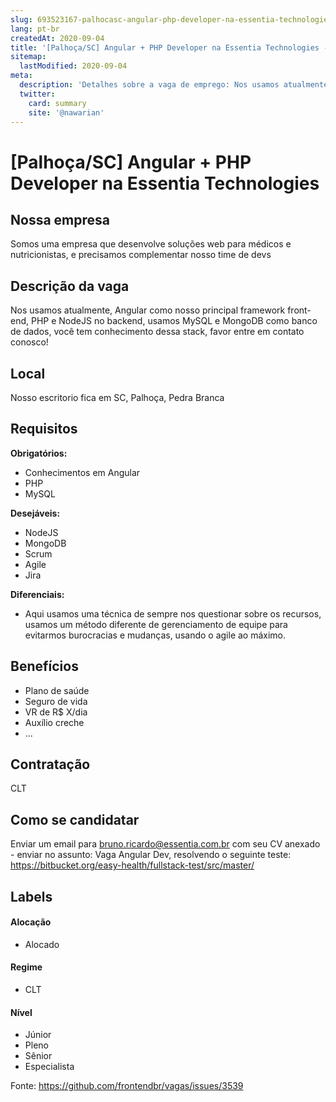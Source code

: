 ```yaml
---
slug: 693523167-palhocasc-angular-php-developer-na-essentia-technologies
lang: pt-br
createdAt: 2020-09-04
title: '[Palhoça/SC] Angular + PHP Developer na Essentia Technologies - Vaga de Emprego'
sitemap:
  lastModified: 2020-09-04
meta:
  description: 'Detalhes sobre a vaga de emprego: Nos usamos atualmente, Angular como nosso principal framework front-end, PHP e NodeJS no backend, usamos MySQL e MongoDB como banco de dados, você tem conhecimento dessa stack, favor entre em contato conosco!'
  twitter:
    card: summary
    site: '@nawarian'
---
```


# [Palhoça/SC] Angular + PHP Developer na Essentia Technologies

## Nossa empresa

Somos uma empresa que desenvolve soluções web para médicos e nutricionistas, e precisamos complementar nosso time de devs

## Descrição da vaga

Nos usamos atualmente, Angular como nosso principal framework front-end, PHP e NodeJS no backend,
usamos MySQL e MongoDB como banco de dados, você tem conhecimento dessa stack, favor entre em contato conosco!

## Local

Nosso escritorio fica em SC, Palhoça, Pedra Branca

## Requisitos

**Obrigatórios:**
- Conhecimentos em Angular
- PHP
- MySQL

**Desejáveis:**
- NodeJS 
- MongoDB
- Scrum
- Agile
- Jira


**Diferenciais:**
- Aqui usamos uma técnica de sempre nos questionar sobre os recursos, usamos um método diferente de gerenciamento de equipe para evitarmos burocracias e mudanças, usando o agile ao máximo.

## Benefícios

- Plano de saúde
- Seguro de vida
- VR de R$ X/dia
- Auxílio creche
- ...


## Contratação

CLT

## Como se candidatar

Enviar um email para bruno.ricardo@essentia.com.br com seu CV anexado - enviar no assunto: Vaga Angular Dev, resolvendo o seguinte teste: https://bitbucket.org/easy-health/fullstack-test/src/master/


## Labels
<!-- retire os labels que não fazem sentido à vaga -->

#### Alocação
- Alocado

#### Regime
- CLT

#### Nível
- Júnior
- Pleno
- Sênior
- Especialista




Fonte: https://github.com/frontendbr/vagas/issues/3539